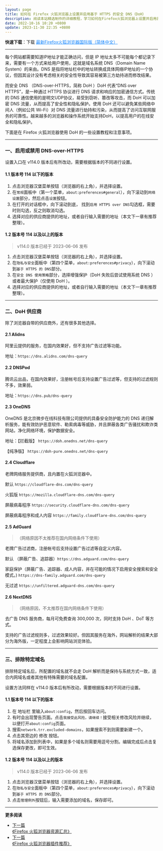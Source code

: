 ```yaml
---
layout: page
title: 如何在 Firefox 火狐浏览器上设置并启用基于 HTTPS 的安全 DNS（DoH）
description: 阅读本站精选制作的详细教程，学习如何在Firefox火狐浏览器上设置并启用基于HTTPS的安全 DNS（DoH）。保护你的网络浏览安全，并增强数据保密性。
date: 2022-10-16 10:20 +0800
update: 2023-11-30 22:35 +0800
---
```


**快速下载**：下载 <a href="https://ypingcn.com/go/out?r=firefox-lastest-zhcn" rel="nofollow" style="color: #0c82ff;"> 最新Firefox火狐浏览器国际版（简体中文） </a>

---

每个网站都需要知道IP地址才能正确访问，但是 IP 地址太多不可能每个都记录下来，需要有一个方式来给用户使用，这就是域名系统 DNS（Domain Name System）的来由。DNS 是指将地址栏中的地址转换成具体网络IP地址的一个协议，但因其设计没有考虑相关的安全性导致其容易被第三方劫持进而修改结果。

而安全 DNS （DNS-over-HTTPS，简称 DoH ）DoH 代表“DNS over HTTPS”，是一种通过 HTTPS 协议进行 DNS 请求和响应的加密通信方式。传统的 DNS 通信使用的是明文UDP协议，易受到窃听、篡改等攻击，而 DoH 可以加密 DNS 流量，从而提高了安全性和隐私保护。使用 DoH 还可以避免某些网络中间人（例如公共 Wi-Fi）对 DNS 流量进行劫持和污染，从而提高了访问互联网服务的可靠性。越来越多的浏览器和操作系统开始支持DoH，以提高用户的在线安全和隐私保护。

下面是在 Firefox 火狐浏览器使用 DoH 的一些设置教程和注意事项。

------

### 一、启用或禁用 DNS-over-HTTPS

设置入口在 v114.0 版本后有所改动，需要根据版本的不同进行设置。

#### 1.1 版本号 114 以下的版本

1. 点击浏览器汉堡菜单按钮（浏览器的右上角），并选择设置。
2. 在```常规```面板中（第一个菜单，```about:preferences#general```），向下滚动到```网络设置```部分，然后点击```设置```按钮。
3. 在打开的对话框中，向下滚动到底， 找到```启用 HTTPS over DNS```勾选框，需要时则勾选，反之则取消勾选。
4. 选择对应的供应商提供的地址，或者自行输入需要的地址（本文下一章有推荐整理）。

#### 1.2 版本号 114 以及以上的版本

> v114.0 版本已经于 2023-06-06 发布

1. 点击浏览器汉堡菜单按钮（浏览器的右上角），并选择设置。
2. 在```隐私与安全```面板中（第四个菜单，```about:preferences#privacy```），向下滚动到```基于 HTTPS 的 DNS```部分。
3. 在```安全 DNS 使用策略```部分，选择增强保护（DoH 失败后尝试使用系统 DNS ）或者最大保护（仅使用 DoH ）。
4. 选择对应的供应商提供的地址，或者自行输入需要的地址（本文下一章有推荐整理）。

------

### 二、DoH 供应商

除了浏览器自带的供应商外，还有很多其他选择。

#### 2.1 Alidns

阿里云提供的服务，在国内效果好，但不支持广告过滤等功能。 

地址：```https://dns.alidns.com/dns-query```

#### 2.2 DNSPod

腾讯云出品，在国内效果好，注册帐号后支持设置广告过滤等，但支持的过滤规则不多，效果弱。 

地址：```https://dns.pub/dns-query```

#### 2.3 OneDNS

OneDNS 是北京微步在线科技有限公司提供的具备安全防护能力的 DNS 递归解析服务，能有效防护恶意软件、勒索病毒等威胁，并且屏蔽各类广告骚扰和欺诈类网站，净化网络环境，保护数据安全。

地址：【拦截版】 ```https://doh.onedns.net/dns-query``` 

【纯净版】 ```https://doh-pure.onedns.net/dns-query```

#### 2.4 Cloudflare

老牌网络服务提供商，且内置在火狐浏览器中。

默认 ```https://cloudflare-dns.com/dns-query```

火狐版 ```https://mozilla.cloudflare-dns.com/dns-query```

屏蔽病毒程序 ```https://security.cloudflare-dns.com/dns-query```

屏蔽病毒程序和成人内容 ```https://family.cloudflare-dns.com/dns-query```

#### 2.5 AdGuard

>（网络原因不太推荐在国内网络条件下使用）

老牌广告过滤商，注册帐号后支持设置广告过滤等自定义内容。

默认 （屏蔽广告、追踪器）```https://dns.adguard.com/dns-query```

家庭保护（屏蔽广告、追踪器、成人内容，并在可能的情况下启用安全搜索和安全模式。) ```https://dns-family.adguard.com/dns-query```

无过滤 ```https://unfiltered.adguard-dns.com/dns-query```

#### 2.6 NextDNS

>（网络原因，不太推荐在国内网络条件下使用）

去广告 DNS 服务商，每月可免费查询 300,000 次，同时支持 DoH 、DoT 等方式。

支持的广告过滤规则多，过滤效果较好。但因其服务在海外，网站解析的结果大部分为海外版，一定程度上会影响网站浏览体验。

------

### 三、排除特定域名

排除特定域名后，所配置的域名就不会走 DoH 解析而是保持与系统方式一致，适合内网域名或者其他有特殊需要的域名配置。

设置方法同样在 v114.0 版本后有所改动，需要根据版本的不同进行设置。

#### 1.1 版本号 114 以下的版本

1. 在 地址栏 里输入```about:config```，然后按回车访问。
2. 有时会出现警告页面。点击```我接受此风险，请继续！```接受相关修改风险并继续，以便打开```about:config```页面。
3. 搜索```network.trr.excluded-domains```，如果搜索不到则需要新建一个。
4. 点击其旁边的 修改 按钮。
5. 将域名添加到列表中，如果是多个域名则需要用逗号分割。编辑完成后点击复选保存更改，即可生效。 

#### 1.2 版本号 114 以及以上的版本

> v114.0 版本已经于 2023-06-06 发布

1. 点击浏览器汉堡菜单按钮（浏览器的右上角），并选择设置。
2. 在```隐私与安全```面板中（第四个菜单，```about:preferences#privacy```），向下滚动到```基于 HTTPS 的 DNS```部分。
3. 点击```管理例外```按钮后，输入需要添加的域名，保存即可。

---

**更多阅读**

<div class="row">
    <div class="col-lg-8 col-lg-offset-2
    col-md-10 col-md-offset-1
    post-container">
        <ul class="pager">
            <li class="previous">
                <a href="/special/firefox/resource/" target="_blank" data-toggle="tooltip" data-placement="top"
                    title="《Librewolf 浏览器资源汇总》">
                    下一篇<br>
                    <span>《Firefox 火狐浏览器资源汇总》</span>
                </a>
            </li>
            <li class="next">
                <a href="/special/firefox/addons/" target="_blank" data-toggle="tooltip" data-placement="top"
                    title="《Firefox 火狐浏览器插件推荐》">
                    下一篇<br>
                    <span>《Firefox 火狐浏览器插件推荐》</span>
                </a>
            </li>
        </ul>
    </div>
</div>